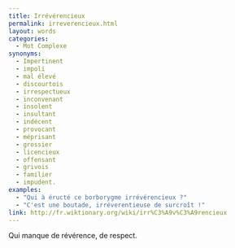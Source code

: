 ```yaml
---
title: Irrévérencieux
permalink: irreverencieux.html
layout: words
categories:
  - Mot Complexe
synonyms:
  - Impertinent
  - impoli
  - mal élevé
  - discourtois
  - irrespectueux
  - inconvenant
  - insolent
  - insultant
  - indécent
  - provocant
  - méprisant
  - grossier
  - licencieux
  - offensant
  - grivois
  - familier
  - impudent.
examples:
  - "Qui à éructé ce borborygme irrévérencieux ?"
  - "C'est une boutade, irréverentieuse de surcroît !"
link: http://fr.wiktionary.org/wiki/irr%C3%A9v%C3%A9rencieux
---
```


Qui manque de révérence, de respect.
